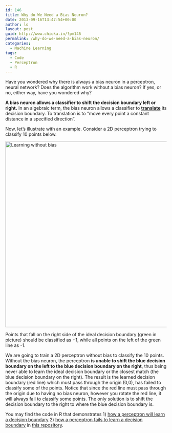 ```yaml
---
id: 146
title: Why do We Need a Bias Neuron?
date: 2013-09-16T13:47:54+00:00
author: lo
layout: post
guid: http://www.chioka.in/?p=146
permalink: /why-do-we-need-a-bias-neuron/
categories:
  - Machine Learning
tags:
  - Code
  - Perceptron
  - R
---
```

Have you wondered why there is always a bias neuron in a perceptron, neural network? Does the algorithm work without a bias neuron? If yes, or no, either way, have you wondered why?

**A bias neuron allows a classifier to shift the decision boundary left or right.** In an algebraic term, the bias neuron allows a classifier to [**translate**](http://en.wikipedia.org/wiki/Translation_(geometry)) its decision boundary. To translation is to &#8220;move every point a constant distance in a specified direction&#8221;.

Now, let&#8217;s illustrate with an example. Consider a 2D perceptron trying to classify 10 points below.

[<img class="alignnone size-medium wp-image-147" alt="Learning without bias" src="http://www.chioka.in/wp-content/uploads/2013/09/Learning-without-bias-580x580.png" width="580" height="580" srcset="/wp-content/uploads/2013/09/Learning-without-bias-580x580.png 580w, /wp-content/uploads/2013/09/Learning-without-bias-150x150.png 150w, /wp-content/uploads/2013/09/Learning-without-bias.png 670w" sizes="(max-width: 580px) 100vw, 580px" />](http://www.chioka.in/wp-content/uploads/2013/09/Learning-without-bias.png)

Points that fall on the right side of the ideal decision boundary (green in picture) should be classified as +1, while all points on the left of the green line as -1.

We are going to train a 2D perceptron without bias to classify the 10 points. Without the bias neuron, the perceptron **is unable to shift the blue decision boundary on the left to the blue decision boundary on the right**, thus being never able to learn the ideal decision boundary or the closest match (the blue decision boundary on the right). The result is the learned decision boundary (red line) which must pass through the origin (0,0), has failed to classify some of the points. Notice that since the red line must pass through the origin due to having no bias neuron, however you rotate the red line, it will always fail to classify some points. The only solution is to shift the decision boundary to the right to where the blue decision boundary is.

You may find the code in R that demonstrates 1) [how a perceptron will learn a decision boundary](https://github.com/log0/perceptron/blob/master/perceptron.r) 2) [how a perceptron fails to learn a decision boundary](https://github.com/log0/perceptron/blob/master/perceptron.no_bias.r) in [this repository](https://github.com/log0/perceptron).

&nbsp;